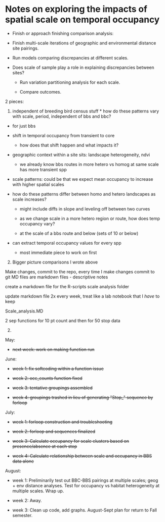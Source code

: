 # Notes on exploring the impacts of spatial scale on temporal occupancy

* Finish or approach finishing comparison analysis: 

* Finish multi-scale iterations of geographic and environmental distance site pairings. 

* Run models comparing discrepancies at different scales. 

* Does scale of sample play a role in explaining discrepancies between sites? 
 
	- Run variation partitioning analysis for each scale. 

	- Compare outcomes. 


2 pieces: 

1) independent of breeding bird census stuff * how do these patterns vary with scale, period, independent of bbs and bbc? 

* for just bbs 

* shift in temporal occupancy from transient to core 

	- how does that shift happen and what impacts it? 

* geographic context within a site sits: landscape heterogeneity, ndvi 

	- we already know bbs routes in more hetero vs homog at same scale has more transient spp 

* scale patterns: could be that we expect mean occupancy to increase with higher spatial scales 

* how do these patterns differ between homo and hetero landscapes as scale increases? 

	- might include diffs in slope and leveling off between two curves 

	- as we change scale in a more hetero region or route, how does temp occupancy vary? 

	- at the scale of a bbs route and below (sets of 10 or below) 

* can extract temporal occupancy values for every spp 

	- most immediate piece to work on first

2) Bigger picture comparisons I wrote above 


Make changes, commit to the repo, every time I make changes commit to git 
MD files are markdown files - descriptive notes 

create a markdown file for the R-scripts scale analysis folder  

update markdown file 2x every week, treat like a lab notebook that I *have* to keep 

Scale_analysis.MD


2 sep functions for 10 pt count and then for 50 stop data 



2) 


May: 

* ~~next week: work on making function run~~ 

June: 

* ~~week 1: fix softcoding within a function issue~~
 
* ~~week 2: occ_counts function fixed~~

* ~~week 3: tentative groupings assembled~~

* ~~week 4: groupings trashed in lieu of generating "Stop_" sequence by forloop~~


July: 

* ~~week 1: forloop construction and troubleshooting~~ 

* ~~week 2: forloop and sequences finalized~~  

* ~~week 3: Calculate occupancy for scale clusters based on presence/absence at each stop~~ 

* ~~week 4: Calculate relationship between scale and occupancy in BBS data alone~~


August: 

* week 1: Preliminarily test out BBC-BBS pairings at multiple scales; geog + env distance analyses. Test for occupancy vs habitat heterogeneity at multiple scales. Wrap up.

* week 2: Away. 

* week 3: Clean up code, add graphs. August-Sept plan for return to Fall semester. 


